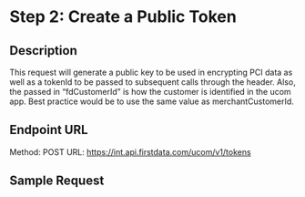 # Step 2: Create a Public Token

## Description
This request will generate a public key to be used in encrypting PCI data as well as a tokenId to be passed to subsequent calls through the header. Also, the passed in “fdCustomerId” is how the customer is identified in the ucom app. Best practice would be to use the same value as merchantCustomerId.

## Endpoint URL
Method: POST
URL: https://int.api.firstdata.com/ucom/v1/tokens

## Sample Request